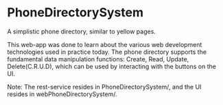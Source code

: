 # PhoneDirectorySystem
A simplistic phone directory, similar to yellow pages.

This web-app was done to learn about the various web development technologies used in practice today.
The phone directory supports the fundamental data manipulation functions: Create, Read, Update, Delete(C.R.U.D), which
can be used by interacting with the buttons on the UI.

Note: The rest-service resides in PhoneDirectorySystem/, and the UI resides in webPhoneDirectorySystem/. 
